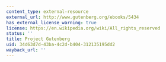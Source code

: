 ```yaml
---
content_type: external-resource
external_url: http://www.gutenberg.org/ebooks/5434
has_external_license_warning: true
license: https://en.wikipedia.org/wiki/All_rights_reserved
status: ''
title: Project Gutenberg
uid: 34d63d7d-43ba-4c2d-b404-312135195dd2
wayback_url: ''
---
```


